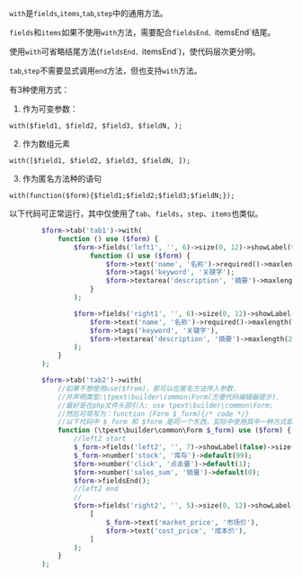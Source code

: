 `with`是`fields`,`items`,`tab`,`step`中的通用方法。

`fields`和`items`如果不使用`with`方法，需要配合`fieldsEnd、`itemsEnd`结尾。

使用`with`可省略结尾方法(`fieldsEnd、`itemsEnd`)，使代码层次更分明。

`tab`,`step`不需要显式调用`end`方法，但也支持`with`方法。

有3种使用方式：

1. 作为可变参数：

`with($field1, $field2, $field3, $fieldN, );`

2. 作为数组元素

`with([$field1, $field2, $field3, $fieldN, ]);`

3. 作为匿名方法种的语句

`with(function($form){$field1;$field2;$field3;$fieldN;});`

以下代码可正常运行，其中仅使用了`tab`、`fields`，`step`、`items`也类似。

```php
        $form->tab('tab1')->with(
            function () use ($form) {
                $form->fields('left1', '', 6)->size(0, 12)->showLabel(false)->with(
                    function () use ($form) {
                        $form->text('name', '名称')->required()->maxlength(55);
                        $form->tags('keyword', '关键字');
                        $form->textarea('description', '摘要')->maxlength(255);
                    }
                );

                $form->fields('right1', '', 6)->size(0, 12)->showLabel(false)->with(
                    $form->text('name', '名称')->required()->maxlength(55),
                    $form->tags('keyword', '关键字'),
                    $form->textarea('description', '摘要')->maxlength(255)
                );
            }
        );

        $form->tab('tab2')->with(
            //如果不想使用use($from)，那可以在匿名方法传入参数.
            //并声明类型:\tpext\builder\common\Form(方便代码编辑器提示).
            //最好是在php文件头部引入: use tpext\builder\common\Form; 
            //然后可简写为：function (Form $_form){/* code */}
            //以下代码中 $_form 和 $form 是同一个东西，实际中使用其中一种方式即可。
            function (\tpext\builder\common\Form $_form) use ($form) {
                //left2 start
                $_form->fields('left2', '', 7)->showLabel(false)->size(0, 12);
                $_form->number('stock', '库存')->default(99);
                $form->number('click', '点击量')->default(1);
                $form->number('sales_sum', '销量')->default(0);
                $form->fieldsEnd();
                //left2 end
                //
                $form->fields('right2', '', 5)->size(0, 12)->showLabel(false)->with(
                    [
                        $_form->text('market_price', '市场价'),
                        $form->text('cost_price', '成本价'),
                    ]
                );
            }
        );
```
